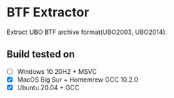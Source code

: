 # BTF Extractor
Extract UBO BTF archive format(UBO2003, UBO2014).

## Build tested on
- [ ] Windows 10 20H2 + MSVC
- [x] MacOS Big Sur + Homemrew GCC 10.2.0
- [x] Ubuntu 20.04 + GCC
